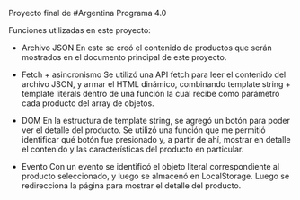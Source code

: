 Proyecto final de #Argentina Programa 4.0

Funciones utilizadas en este proyecto: 

* Archivo JSON 
En este se creó el contenido de productos que serán mostrados en el documento principal 
de este proyecto. 

* Fetch + asincronismo
Se utilizó una API fetch para leer el contenido del archivo JSON, y armar el HTML dinámico, 
combinando template string + template literals dentro de una función la cual recibe como parámetro 
cada producto del array de objetos.

* DOM
En la estructura de template string, se agregó un botón para poder ver el detalle del producto.
Se utilizó una función que me permitió  identificar qué botón fue presionado y, a partir de ahí,
mostrar en detalle el contenido y las características del producto en particular.

* Evento
Con un evento se identificó el objeto literal correspondiente al producto seleccionado, y luego se
almacenó en LocalStorage. Luego se redirecciona la página para mostrar el detalle del producto.
